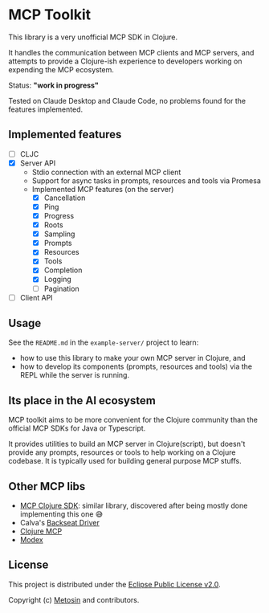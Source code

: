 # MCP Toolkit

This library is a very unofficial MCP SDK in Clojure.

It handles the communication between MCP clients and MCP servers, and attempts to provide
a Clojure-ish experience to developers working on expending the MCP ecosystem.

Status: **"work in progress"**

Tested on Claude Desktop and Claude Code, no problems found for the features implemented.

## Implemented features

- [ ] CLJC
- [x] Server API
  - Stdio connection with an external MCP client
  - Support for async tasks in prompts, resources and tools via Promesa
  - Implemented MCP features (on the server)
    - [x] Cancellation
    - [x] Ping
    - [x] Progress
    - [x] Roots
    - [x] Sampling
    - [x] Prompts
    - [x] Resources
    - [x] Tools
    - [x] Completion
    - [x] Logging
    - [ ] Pagination
- [ ] Client API

## Usage

See the `README.md` in the `example-server/` project to learn:
- how to use this library to make your own MCP server in Clojure, and
- how to develop its components (prompts, resources and tools) via the REPL
while the server is running.

## Its place in the AI ecosystem

MCP toolkit aims to be more convenient for the Clojure community than
the official MCP SDKs for Java or Typescript.

It provides utilities to build an MCP server in Clojure(script), but
doesn't provide any prompts, resources or tools to help working on a Clojure codebase.
It is typically used for building general purpose MCP stuffs.

## Other MCP libs

- [MCP Clojure SDK](https://github.com/unravel-team/mcp-clojure-sdk): similar library, discovered after being mostly done implementing this one 😅
- Calva's [Backseat Driver](https://github.com/BetterThanTomorrow/calva-backseat-driver)
- [Clojure MCP](https://github.com/bhauman/clojure-mcp)
- [Modex](https://github.com/theronic/modex)

## License

This project is distributed under the [Eclipse Public License v2.0](LICENSE.txt).

Copyright (c) [Metosin](https://metosin.fi) and contributors.
